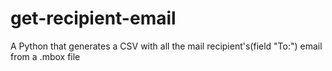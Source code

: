 # get-recipient-email
A Python that generates a CSV with all the mail recipient's(field "To:") email from a .mbox file

